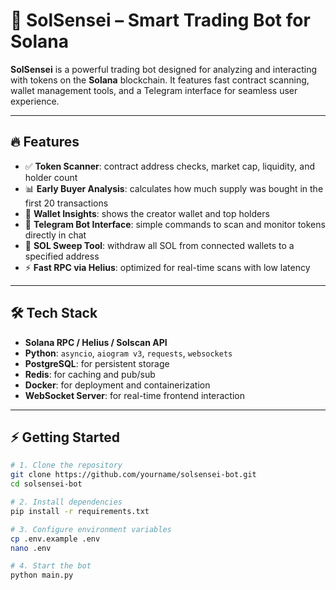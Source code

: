 # 🚀 SolSensei – Smart Trading Bot for Solana

**SolSensei** is a powerful trading bot designed for analyzing and interacting with tokens on the **Solana** blockchain. It features fast contract scanning, wallet management tools, and a Telegram interface for seamless user experience.

---

## 🔥 Features

- ✅ **Token Scanner**: contract address checks, market cap, liquidity, and holder count  
- 📊 **Early Buyer Analysis**: calculates how much supply was bought in the first 20 transactions  
- 🧠 **Wallet Insights**: shows the creator wallet and top holders  
- 💬 **Telegram Bot Interface**: simple commands to scan and monitor tokens directly in chat  
- 🔁 **SOL Sweep Tool**: withdraw all SOL from connected wallets to a specified address  
- ⚡ **Fast RPC via Helius**: optimized for real-time scans with low latency

---

## 🛠️ Tech Stack

- **Solana RPC / Helius / Solscan API**  
- **Python**: `asyncio`, `aiogram v3`, `requests`, `websockets`  
- **PostgreSQL**: for persistent storage  
- **Redis**: for caching and pub/sub  
- **Docker**: for deployment and containerization  
- **WebSocket Server**: for real-time frontend interaction

---

## ⚡ Getting Started

```bash
# 1. Clone the repository
git clone https://github.com/yourname/solsensei-bot.git
cd solsensei-bot

# 2. Install dependencies
pip install -r requirements.txt

# 3. Configure environment variables
cp .env.example .env
nano .env

# 4. Start the bot
python main.py
